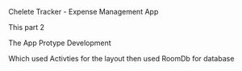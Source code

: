 Chelete Tracker - Expense Management App


This part 2 

The App Protype Development

Which used Activties for the layout then used RoomDb for database
